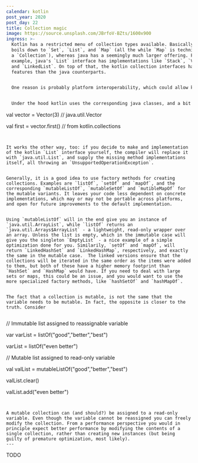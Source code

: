 ```yaml
---
calendar: kotlin
post_year: 2020
post_day: 22
title: Collection magic
image: https://source.unsplash.com/JBrfoV-BZts/1600x900
ingress: >-
  Kotlin has a restricted menu of collection types available. Basically, it
  boils down to `Set`, `List`, and `Map` (all the while `Map` is technically not
  a `Collection`), whereas java has a seemingly much larger offering. For
  example, java's `List` interface has implementations like `Stack`, `Vector`
  and `LinkedList`. On top of that, the kotlin collection interfaces has less
  features than the java counterparts.  


  One reason is probably platform interoperability, which could allow kotlin code more easily to be complied down to javascript, mobile platforms, or other virtual machines. Another is that extension methods and properties allow kotlin to add a lot more features to the various collections without "polluting" the interface. Finally, the corresponding java interfaces are all mutable, with methods like `add` and `remove`, while kotlin has explicit interfaces for mutable collections, like `MutableList`, `MutableSet`, and `MutableMap`. 


  Under the hood kotlin uses the corresponding java classes, and a bit of compiler magic to ensure that the types effectively seem to implement the kotlin interfaces, known as *mapped types*. Runtime, however, there is no difference between the java and kotlin counterparts. There is a couple of big benefits with this approach: First, instead of implementing new collections natively in kotlin, the battletested implementations of java can be used. Second, interoperability between java and kotlin is ensured. And it means you can still use the`java.util.Vector` class, and get the extension goodies associated with the kotlin `Collection` and `List` interfaces in kotlin. 


  ```

  val vector = Vector<String>(3) // java.util.Vector

  val first = vector.first()     // from kotlin.collections

  ```


  It works the other way, too: if you decide to make and implementation of the kotlin `List` interface yourself, the compiler will replace it with `java.util.List`, and supply the missing method implementations itself, all throwing an `UnsupportedOperationException`. 


  Generally, it is a good idea to use factory methods for creating collections. Examples are `listOf`, `setOf` and `mapOf`, and the corresponding `mutableListOf`, `mutableSetOf` and `mutibleMapOf` for the mutable variants. It leaves your code less dependent on concrete implementations, which may or may not be portable across platforms, and open for future improvements to the default implementation. 


  Using `mutableListOf` will in the end give you an instance of `java.util.ArrayList`, while `listOf` returns an `java.util.Arrays$ArrayList` - a lightweight, read-only wrapper over an array. Unless the list is empty, which in the immutable case will give you the singleton `EmptyList` - a nice example of a simple optimization done for you. Similarily, `setOf` and `mapOf`, will return `LinkedHashSet` and `LinkedHashMap`, respectively, and exactly the same in the mutable case.  The linked versions ensure that the collections will be iterated in the same order as the items were added to them, but both of these have a higher memory footprint than `HashSet` and `HashMap` would have. If you need to deal with large sets or maps, this could be an issue, and you would want to use the more specialized factory methods, like `hashSetOf` and `hashMapOf`.


  The fact that a collection is mutable, is not the same that the variable needs to be mutable. In fact, the opposite is closer to the truth. Consider


  ```

  // Immutable list assigned to reassignable variable

  var varList = listOf("good","better","best")

  varList = listOf("even better")


  // Mutable list assigned to read-only variable

  val valList = mutableListOf("good","better","best")

  valList.clear()

  valList.add("even better")


  ```


  A mutable collection can (and should?) be assigned to a read-only variable. Even though the variable cannot be reassigned you can freely modify the collection. From a performance perspective you would in principle expect better performance by modifying the contents of a single collection, rather than creating new instances (but being guilty of premature optimization, most likely).
---
```

TODO
